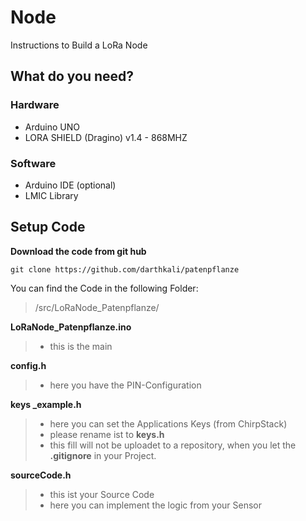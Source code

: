 # Node
Instructions to Build a LoRa Node

## What do you need?
### Hardware

- Arduino UNO
- LORA SHIELD (Dragino) v1.4 - 868MHZ

### Software
- Arduino IDE (optional)
- LMIC Library

## Setup Code
**Download the code from git hub**
``` batch
git clone https://github.com/darthkali/patenpflanze
```
You can find the Code in the following Folder:
>/src/LoRaNode_Patenpflanze/

**LoRaNode_Patenpflanze.ino**
> - this is the main 


**config.h**
> - here you have the PIN-Configuration


**keys _example.h**
> - here you can set the Applications Keys (from ChirpStack)
> - please rename ist to **keys.h**
> - this fill will not be uploadet to a repository, when you let the **.gitignore** in your Project.


**sourceCode.h**
> - this ist your Source Code
> - here you can implement the logic from your Sensor
<!--stackedit_data:
eyJoaXN0b3J5IjpbLTE1MjM0MjA3MzQsMjM1NTY4NzEzLC0zNT
AyMDQzOF19
-->